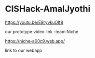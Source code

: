 # CISHack-AmalJyothi


https://youtu.be/E8ryvkuOIt8

our prototype video link -team Niche



https://niche-a00c9.web.app/

link to our webapp

